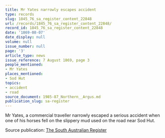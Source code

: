 ```yaml
---
title: Mr Yates narrowly escapes accident
type: records
slug: 1845_76_sa_register_content_22848
url: /records/1845_76_sa_register_content_22848/
record_id: 1845_76_sa_register_content_22848
date: '1869-08-07'
date_display: null
volume: null
issue_number: null
page: '3'
article_type: news
issue_reference: 7 August 1869, page 3
people_mentioned:
- Mr Yates
places_mentioned:
- Sod Hut
topics:
- accident
- road
source_document: 1985-87_Northern__Argus.md
publication_slug: sa-register
---
```


Mr Yates, a commercial traveller narrowly escaped a serious accident when one of his horses fell on the slippery mud used on the road near Sod Hut.

Source publication: [The South Australian Register](/publications/sa-register/)
